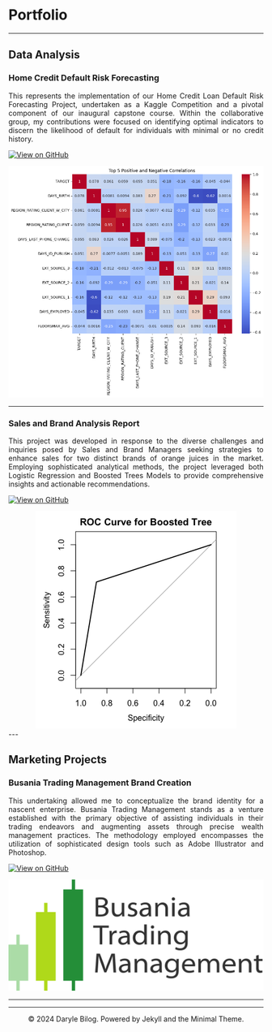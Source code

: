 # Portfolio

---

## Data Analysis

### Home Credit Default Risk Forecasting
<p align = "justify">
This represents the implementation of our Home Credit Loan Default Risk Forecasting Project, undertaken as a Kaggle Competition and a pivotal component of our inaugural capstone course. Within the collaborative group, my contributions were focused on identifying optimal indicators to discern the likelihood of default for individuals with minimal or no credit history.
</p>

[![View on GitHub](https://img.shields.io/badge/GitHub-View_on_GitHub-blue?logo=GitHub)](https://github.com/darylebilog/home-credit-project)

<center><img src = "images/homeCredit.png"></center>

---
### Sales and Brand Analysis Report
<p align = "justify">
This project was developed in response to the diverse challenges and inquiries posed by Sales and Brand Managers seeking strategies to enhance sales for two distinct brands of orange juices in the market. Employing sophisticated analytical methods, the project leveraged both Logistic Regression and Boosted Trees Models to provide comprehensive insights and actionable recommendations.
</p>

[![View on GitHub](https://img.shields.io/badge/GitHub-View_on_GitHub-blue?logo=GitHub)](https://github.com/darylebilog/analysisReport_MKTG6620)

<center><img src = "images/ROC CURVE.png"></center>
---

## Marketing Projects

### Busania Trading Management Brand Creation
<p align = "justify">
This undertaking allowed me to conceptualize the brand identity for a nascent enterprise. Busania Trading Management stands as a venture established with the primary objective of assisting individuals in their trading endeavors and augmenting assets through precise wealth management practices. The methodology employed encompasses the utilization of sophisticated design tools such as Adobe Illustrator and Photoshop.
</p>

[![View on GitHub](https://img.shields.io/badge/GitHub-View_on_GitHub-blue?logo=GitHub)](https://github.com/darylebilog/busaniaTradingLogo)

<center><img src = "images/BTM_Final_Logo.png"></center>

---




---
<center>© 2024 Daryle Bilog. Powered by Jekyll and the Minimal Theme.</center>
